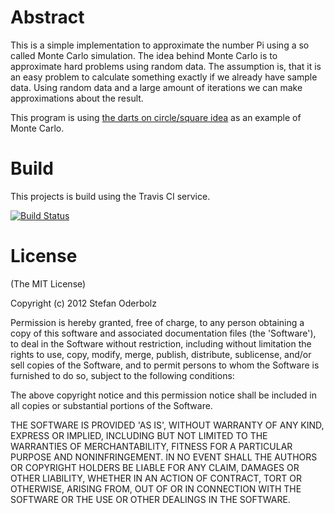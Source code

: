 # Abstract

This is a simple implementation to approximate the number Pi using a so called Monte Carlo simulation. The idea behind Monte Carlo is to approximate hard problems using random data. The assumption is, that it is an easy problem to calculate something exactly if we already have sample data. Using random data and a large amount of iterations we can make approximations about the result. 

This program is using [the darts on circle/square idea](http://www.chem.unl.edu/zeng/joy/mclab/mcintro.html) as an example of Monte Carlo. 

# Build

This projects is build using the Travis CI service.

[![Build Status](https://secure.travis-ci.org/odi86/MonteCarloPi.png)](http://travis-ci.org/odi86/MonteCarloPi)

# License

(The MIT License)

Copyright (c) 2012 Stefan Oderbolz

Permission is hereby granted, free of charge, to any person obtaining 
a copy of this software and associated documentation files (the
'Software'), to deal in the Software without restriction, including
without limitation the rights to use, copy, modify, merge, publish,
distribute, sublicense, and/or sell copies of the Software, and to
permit persons to whom the Software is furnished to do so, subject to
the following conditions:

The above copyright notice and this permission notice shall be
included in all copies or substantial portions of the Software.

THE SOFTWARE IS PROVIDED 'AS IS', WITHOUT WARRANTY OF ANY KIND,
EXPRESS OR IMPLIED, INCLUDING BUT NOT LIMITED TO THE WARRANTIES OF
MERCHANTABILITY, FITNESS FOR A PARTICULAR PURPOSE AND NONINFRINGEMENT.
IN NO EVENT SHALL THE AUTHORS OR COPYRIGHT HOLDERS BE LIABLE FOR ANY
CLAIM, DAMAGES OR OTHER LIABILITY, WHETHER IN AN ACTION OF CONTRACT,
TORT OR OTHERWISE, ARISING FROM, OUT OF OR IN CONNECTION WITH THE
SOFTWARE OR THE USE OR OTHER DEALINGS IN THE SOFTWARE.
